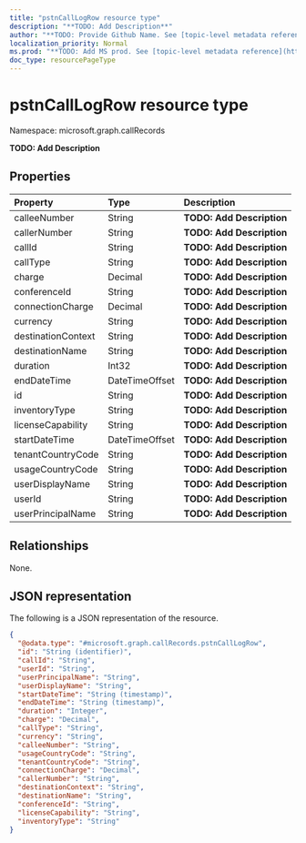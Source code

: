```yaml
---
title: "pstnCallLogRow resource type"
description: "**TODO: Add Description**"
author: "**TODO: Provide Github Name. See [topic-level metadata reference](https://msgo.azurewebsites.net/add/document/guidelines/metadata.html#topic-level-metadata)**"
localization_priority: Normal
ms.prod: "**TODO: Add MS prod. See [topic-level metadata reference](https://msgo.azurewebsites.net/add/document/guidelines/metadata.html#topic-level-metadata)**"
doc_type: resourcePageType
---
```


# pstnCallLogRow resource type

Namespace: microsoft.graph.callRecords

**TODO: Add Description**

## Properties
|Property|Type|Description|
|:---|:---|:---|
|calleeNumber|String|**TODO: Add Description**|
|callerNumber|String|**TODO: Add Description**|
|callId|String|**TODO: Add Description**|
|callType|String|**TODO: Add Description**|
|charge|Decimal|**TODO: Add Description**|
|conferenceId|String|**TODO: Add Description**|
|connectionCharge|Decimal|**TODO: Add Description**|
|currency|String|**TODO: Add Description**|
|destinationContext|String|**TODO: Add Description**|
|destinationName|String|**TODO: Add Description**|
|duration|Int32|**TODO: Add Description**|
|endDateTime|DateTimeOffset|**TODO: Add Description**|
|id|String|**TODO: Add Description**|
|inventoryType|String|**TODO: Add Description**|
|licenseCapability|String|**TODO: Add Description**|
|startDateTime|DateTimeOffset|**TODO: Add Description**|
|tenantCountryCode|String|**TODO: Add Description**|
|usageCountryCode|String|**TODO: Add Description**|
|userDisplayName|String|**TODO: Add Description**|
|userId|String|**TODO: Add Description**|
|userPrincipalName|String|**TODO: Add Description**|

## Relationships
None.

## JSON representation
The following is a JSON representation of the resource.
<!-- {
  "blockType": "resource",
  "@odata.type": "microsoft.graph.callRecords.pstnCallLogRow"
}
-->
``` json
{
  "@odata.type": "#microsoft.graph.callRecords.pstnCallLogRow",
  "id": "String (identifier)",
  "callId": "String",
  "userId": "String",
  "userPrincipalName": "String",
  "userDisplayName": "String",
  "startDateTime": "String (timestamp)",
  "endDateTime": "String (timestamp)",
  "duration": "Integer",
  "charge": "Decimal",
  "callType": "String",
  "currency": "String",
  "calleeNumber": "String",
  "usageCountryCode": "String",
  "tenantCountryCode": "String",
  "connectionCharge": "Decimal",
  "callerNumber": "String",
  "destinationContext": "String",
  "destinationName": "String",
  "conferenceId": "String",
  "licenseCapability": "String",
  "inventoryType": "String"
}
```

